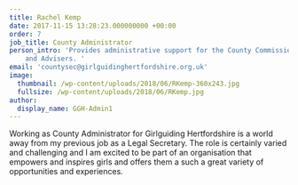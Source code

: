 ```yaml
---
title: Rachel Kemp
date: 2017-11-15 13:28:23.000000000 +00:00
order: 7
job_title: County Administrator
person_intro: 'Provides administrative support for the County Commissioner, Team
    and Advisers. '
email: 'countysec@girlguidinghertfordshire.org.uk'
image:
  thumbnail: /wp-content/uploads/2018/06/RKemp-360x243.jpg
  fullsize: /wp-content/uploads/2018/06/RKemp.jpg
author:
  display_name: GGH-Admin1
---
```

Working as County Administrator for Girlguiding Hertfordshire is
    a world away from my previous job as a Legal Secretary. The role is certainly
    varied and challenging and I am excited to be part of an organisation that empowers
    and inspires girls and offers them a such a great variety of opportunities and
    experiences.
